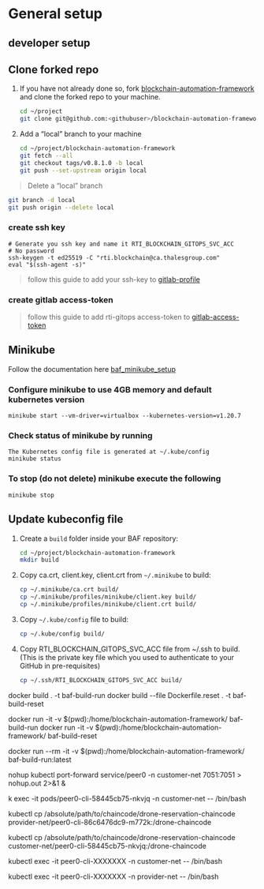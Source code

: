# General setup


## developer setup



## Clone forked repo

1. If you have not already done so, fork [blockchain-automation-framework](https://github.com/hyperledger-labs/blockchain-automation-framework) and clone the forked repo to your machine.

   ```bash
   cd ~/project
   git clone git@github.com:<githubuser>/blockchain-automation-framework.git
   
   ```

1. Add a “local” branch to your machine
   ```bash
   cd ~/project/blockchain-automation-framework
   git fetch --all
   git checkout tags/v0.8.1.0 -b local 
   git push --set-upstream origin local 
   ```

> Delete a “local” branch 
   ```bash
   git branch -d local
   git push origin --delete local
   ```

### create ssh key
```shell
# Generate you ssh key and name it RTI_BLOCKCHAIN_GITOPS_SVC_ACC
# No password
ssh-keygen -t ed25519 -C "rti.blockchain@ca.thalesgroup.com"
eval "$(ssh-agent -s)"

```
> follow this guide to add your ssh-key to [gitlab-profile](https://sc01-trt.thales-systems.ca/gitlab/help/ssh/README#see-if-you-have-an-existing-ssh-key-pair)

### create gitlab access-token
> follow this guide to add rti-gitops access-token to [gitlab-access-token](https://sc01-trt.thales-systems.ca/gitlab/-/profile/personal_access_tokens) 

## Minikube

Follow the documentation here [baf_minikube_setup](./docs/source/developer/baf_minikube_setup.md)

### Configure minikube to use 4GB memory and default kubernetes version
```shell
minikube start --vm-driver=virtualbox --kubernetes-version=v1.20.7
```

### Check status of minikube by running
```shell
The Kubernetes config file is generated at ~/.kube/config
minikube status

```

### To stop (do not delete) minikube execute the following
```shell
minikube stop
```


## Update kubeconfig file

1. Create a `build` folder inside your BAF repository:
   ```bash
   cd ~/project/blockchain-automation-framework
   mkdir build
   ```
1. Copy ca.crt, client.key, client.crt from `~/.minikube` to build:

   ```bash
   cp ~/.minikube/ca.crt build/
   cp ~/.minikube/profiles/minikube/client.key build/
   cp ~/.minikube/profiles/minikube/client.crt build/
   ```

1. Copy `~/.kube/config` file to build:

   ```bash
   cp ~/.kube/config build/
   ```

1. Copy RTI_BLOCKCHAIN_GITOPS_SVC_ACC file from ~/.ssh to build. (This is the private key file which you used to authenticate to your GitHub in pre-requisites)
   ```bash
   cp ~/.ssh/RTI_BLOCKCHAIN_GITOPS_SVC_ACC build/
   ```

docker build . -t baf-build-run
docker build --file Dockerfile.reset . -t baf-build-reset

docker run -it -v $(pwd):/home/blockchain-automation-framework/ baf-build-run
docker run -it -v $(pwd):/home/blockchain-automation-framework/ baf-build-reset



docker run --rm -it -v $(pwd):/home/blockchain-automation-framework/ baf-build-run:latest






nohup kubectl port-forward service/peer0 -n customer-net 7051:7051 > nohup.out  2>&1 &


k exec -it pods/peer0-cli-58445cb75-nkvjq -n customer-net -- /bin/bash


kubectl cp /absolute/path/to/chaincode/drone-reservation-chaincode provider-net/peer0-cli-86c6476dc9-m772k:/drone-chaincode 

kubectl cp /absolute/path/to/chaincode/drone-reservation-chaincode customer-net/peer0-cli-58445cb75-nkvjq:/drone-chaincode 



kubectl exec -it peer0-cli-XXXXXXX -n customer-net -- /bin/bash 

kubectl exec -it peer0-cli-XXXXXXX -n provider-net -- /bin/bash 




